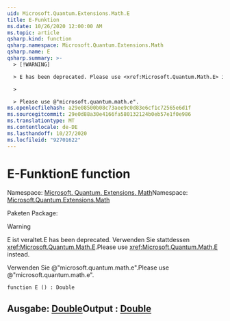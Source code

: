 ```yaml
---
uid: Microsoft.Quantum.Extensions.Math.E
title: E-Funktion
ms.date: 10/26/2020 12:00:00 AM
ms.topic: article
qsharp.kind: function
qsharp.namespace: Microsoft.Quantum.Extensions.Math
qsharp.name: E
qsharp.summary: >-
  > [!WARNING]

  > E has been deprecated. Please use <xref:Microsoft.Quantum.Math.E> instead.

  >

  > Please use @"microsoft.quantum.math.e".
ms.openlocfilehash: a29e08500b08c73aee9c0d83e6cf1c72565e6d1f
ms.sourcegitcommit: 29e0d88a30e4166fa580132124b0eb57e1f0e986
ms.translationtype: MT
ms.contentlocale: de-DE
ms.lasthandoff: 10/27/2020
ms.locfileid: "92701622"
---
```

# <a name="e-function"></a><span data-ttu-id="1d19e-102">E-Funktion</span><span class="sxs-lookup"><span data-stu-id="1d19e-102">E function</span></span>

<span data-ttu-id="1d19e-103">Namespace: [Microsoft. Quantum. Extensions. Math](xref:Microsoft.Quantum.Extensions.Math)</span><span class="sxs-lookup"><span data-stu-id="1d19e-103">Namespace: [Microsoft.Quantum.Extensions.Math](xref:Microsoft.Quantum.Extensions.Math)</span></span>

<span data-ttu-id="1d19e-104">Paketen [](https://nuget.org/packages/)</span><span class="sxs-lookup"><span data-stu-id="1d19e-104">Package: [](https://nuget.org/packages/)</span></span>


> [!WARNING]
> <span data-ttu-id="1d19e-105">E ist veraltet.</span><span class="sxs-lookup"><span data-stu-id="1d19e-105">E has been deprecated.</span></span> <span data-ttu-id="1d19e-106">Verwenden Sie stattdessen <xref:Microsoft.Quantum.Math.E>.</span><span class="sxs-lookup"><span data-stu-id="1d19e-106">Please use <xref:Microsoft.Quantum.Math.E> instead.</span></span>
>
> <span data-ttu-id="1d19e-107">Verwenden Sie @"microsoft.quantum.math.e".</span><span class="sxs-lookup"><span data-stu-id="1d19e-107">Please use @"microsoft.quantum.math.e".</span></span>



```qsharp
function E () : Double
```


## <a name="output--double"></a><span data-ttu-id="1d19e-108">Ausgabe: [Double](xref:microsoft.quantum.lang-ref.double)</span><span class="sxs-lookup"><span data-stu-id="1d19e-108">Output : [Double](xref:microsoft.quantum.lang-ref.double)</span></span>

